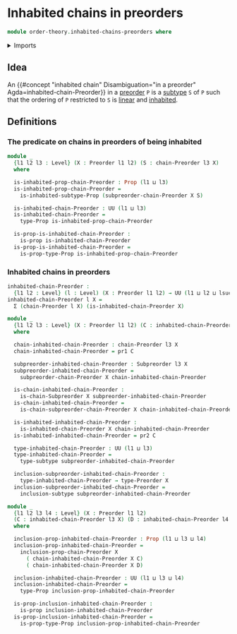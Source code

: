 # Inhabited chains in preorders

```agda
module order-theory.inhabited-chains-preorders where
```

<details><summary>Imports</summary>

```agda
open import foundation.dependent-pair-types
open import foundation.inhabited-subtypes
open import foundation.propositions
open import foundation.subtypes
open import foundation.universe-levels

open import order-theory.chains-preorders
open import order-theory.preorders
open import order-theory.subpreorders
open import order-theory.total-preorders
```

</details>

## Idea

An
{{#concept "inhabited chain" Disambiguation="in a preorder" Agda=inhabited-chain-Preorder}}
in a [preorder](order-theory.preorders.md) `P` is a
[subtype](foundation-core.subtypes.md) `S` of `P` such that the ordering of `P`
restricted to `S` is [linear](order-theory.total-preorders.md) and
[inhabited](foundation.inhabited-types.md).

## Definitions

### The predicate on chains in preorders of being inhabited

```agda
module _
  {l1 l2 l3 : Level} (X : Preorder l1 l2) (S : chain-Preorder l3 X)
  where

  is-inhabited-prop-chain-Preorder : Prop (l1 ⊔ l3)
  is-inhabited-prop-chain-Preorder =
    is-inhabited-subtype-Prop (subpreorder-chain-Preorder X S)

  is-inhabited-chain-Preorder : UU (l1 ⊔ l3)
  is-inhabited-chain-Preorder =
    type-Prop is-inhabited-prop-chain-Preorder

  is-prop-is-inhabited-chain-Preorder :
    is-prop is-inhabited-chain-Preorder
  is-prop-is-inhabited-chain-Preorder =
    is-prop-type-Prop is-inhabited-prop-chain-Preorder
```

### Inhabited chains in preorders

```agda
inhabited-chain-Preorder :
  {l1 l2 : Level} (l : Level) (X : Preorder l1 l2) → UU (l1 ⊔ l2 ⊔ lsuc l)
inhabited-chain-Preorder l X =
  Σ (chain-Preorder l X) (is-inhabited-chain-Preorder X)

module _
  {l1 l2 l3 : Level} (X : Preorder l1 l2) (C : inhabited-chain-Preorder l3 X)
  where

  chain-inhabited-chain-Preorder : chain-Preorder l3 X
  chain-inhabited-chain-Preorder = pr1 C

  subpreorder-inhabited-chain-Preorder : Subpreorder l3 X
  subpreorder-inhabited-chain-Preorder =
    subpreorder-chain-Preorder X chain-inhabited-chain-Preorder

  is-chain-inhabited-chain-Preorder :
    is-chain-Subpreorder X subpreorder-inhabited-chain-Preorder
  is-chain-inhabited-chain-Preorder =
    is-chain-subpreorder-chain-Preorder X chain-inhabited-chain-Preorder

  is-inhabited-inhabited-chain-Preorder :
    is-inhabited-chain-Preorder X chain-inhabited-chain-Preorder
  is-inhabited-inhabited-chain-Preorder = pr2 C

  type-inhabited-chain-Preorder : UU (l1 ⊔ l3)
  type-inhabited-chain-Preorder =
    type-subtype subpreorder-inhabited-chain-Preorder

  inclusion-subpreorder-inhabited-chain-Preorder :
    type-inhabited-chain-Preorder → type-Preorder X
  inclusion-subpreorder-inhabited-chain-Preorder =
    inclusion-subtype subpreorder-inhabited-chain-Preorder

module _
  {l1 l2 l3 l4 : Level} (X : Preorder l1 l2)
  (C : inhabited-chain-Preorder l3 X) (D : inhabited-chain-Preorder l4 X)
  where

  inclusion-prop-inhabited-chain-Preorder : Prop (l1 ⊔ l3 ⊔ l4)
  inclusion-prop-inhabited-chain-Preorder =
    inclusion-prop-chain-Preorder X
      ( chain-inhabited-chain-Preorder X C)
      ( chain-inhabited-chain-Preorder X D)

  inclusion-inhabited-chain-Preorder : UU (l1 ⊔ l3 ⊔ l4)
  inclusion-inhabited-chain-Preorder =
    type-Prop inclusion-prop-inhabited-chain-Preorder

  is-prop-inclusion-inhabited-chain-Preorder :
    is-prop inclusion-inhabited-chain-Preorder
  is-prop-inclusion-inhabited-chain-Preorder =
    is-prop-type-Prop inclusion-prop-inhabited-chain-Preorder
```
